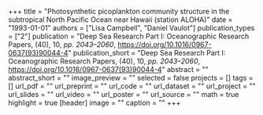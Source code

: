 +++
title = "Photosynthetic picoplankton community structure in the subtropical North Pacific Ocean near Hawaii (station ALOHA)"
date = "1993-01-01"
authors = ["Lisa Campbell", "Daniel Vaulot"]
publication_types = ["2"]
publication = "Deep Sea Research Part I: Oceanographic Research Papers, (40), 10, _pp. 2043–2060_, https://doi.org/10.1016/0967-0637(93)90044-4"
publication_short = "Deep Sea Research Part I: Oceanographic Research Papers, (40), 10, _pp. 2043–2060_, https://doi.org/10.1016/0967-0637(93)90044-4"
abstract = ""
abstract_short = ""
image_preview = ""
selected = false
projects = []
tags = []
url_pdf = ""
url_preprint = ""
url_code = ""
url_dataset = ""
url_project = ""
url_slides = ""
url_video = ""
url_poster = ""
url_source = ""
math = true
highlight = true
[header]
image = ""
caption = ""
+++
